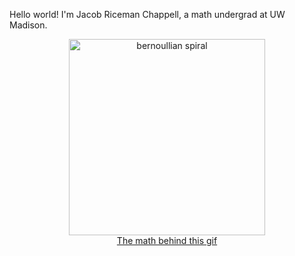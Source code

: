 Hello world! I'm Jacob Riceman Chappell, a math undergrad at UW Madison.


<p align="center">
 <img width="314" src="https://media.giphy.com/media/wOg5nrFcxu4xGpDmXx/giphy.gif" alt="bernoullian spiral">
 <br>
 <a href="https://www.desmos.com/calculator/6hc2vlqluh">The math behind this gif</a>
</p>
